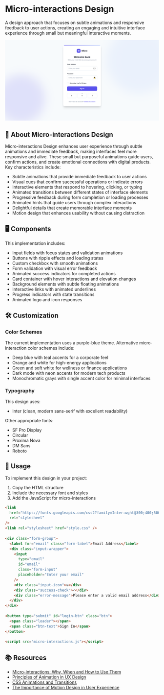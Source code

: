 # Micro-interactions Design

A design approach that focuses on subtle animations and responsive feedback to user actions, creating an engaging and intuitive interface experience through small but meaningful interactive moments.

<div align="center">

![Micro-interactions Design Preview](./assets/preview.png)

</div>

## 🎯 About Micro-interactions Design

Micro-interactions Design enhances user experience through subtle animations and immediate feedback, making interfaces feel more responsive and alive. These small but purposeful animations guide users, confirm actions, and create emotional connections with digital products. Key characteristics include:

- Subtle animations that provide immediate feedback to user actions
- Visual cues that confirm successful operations or indicate errors
- Interactive elements that respond to hovering, clicking, or typing
- Animated transitions between different states of interface elements
- Progressive feedback during form completion or loading processes
- Animated hints that guide users through complex interactions
- Delightful details that create memorable interface moments
- Motion design that enhances usability without causing distraction

## 🖥️ Components

This implementation includes:

- Input fields with focus states and validation animations
- Buttons with ripple effects and loading states
- Custom checkbox with smooth animations
- Form validation with visual error feedback
- Animated success indicators for completed actions
- Card container with hover interactions and elevation changes
- Background elements with subtle floating animations
- Interactive links with animated underlines
- Progress indicators with state transitions
- Animated logo and icon responses

## 🛠️ Customization

### Color Schemes

The current implementation uses a purple-blue theme. Alternative micro-interaction color schemes include:

- Deep blue with teal accents for a corporate feel
- Orange and white for high-energy applications
- Green and soft white for wellness or finance applications
- Dark mode with neon accents for modern tech products
- Monochromatic grays with single accent color for minimal interfaces

### Typography

This design uses:

- Inter (clean, modern sans-serif with excellent readability)

Other appropriate fonts:

- SF Pro Display
- Circular
- Proxima Nova
- DM Sans
- Roboto

## 🔌 Usage

To implement this design in your project:

1. Copy the HTML structure
2. Include the necessary font and styles
3. Add the JavaScript for micro-interactions

```html
<link
  href="https://fonts.googleapis.com/css2?family=Inter:wght@300;400;500;600;700&display=swap"
  rel="stylesheet"
/>
<link rel="stylesheet" href="style.css" />

<div class="form-group">
  <label for="email" class="form-label">Email Address</label>
  <div class="input-wrapper">
    <input
      type="email"
      id="email"
      class="form-input"
      placeholder="Enter your email"
    />
    <div class="input-icon">✉️</div>
    <div class="success-check">✓</div>
    <div class="error-message">Please enter a valid email address</div>
  </div>
</div>

<button type="submit" id="login-btn" class="btn">
  <span class="loader"></span>
  <span class="btn-text">Sign In</span>
</button>

<script src="micro-interactions.js"></script>
```

## 📚 Resources

- [Micro-interactions: Why, When and How to Use Them](https://www.smashingmagazine.com/2021/02/micro-interactions-why-when-how/)
- [Principles of Animation in UX Design](https://uxdesign.cc/principles-of-animation-in-ux-design-5a1ab21d2823)
- [CSS Animations and Transitions](https://developer.mozilla.org/en-US/docs/Web/CSS/CSS_Animations)
- [The Importance of Motion Design in User Experience](https://www.invisionapp.com/inside-design/importance-motion-design/)
